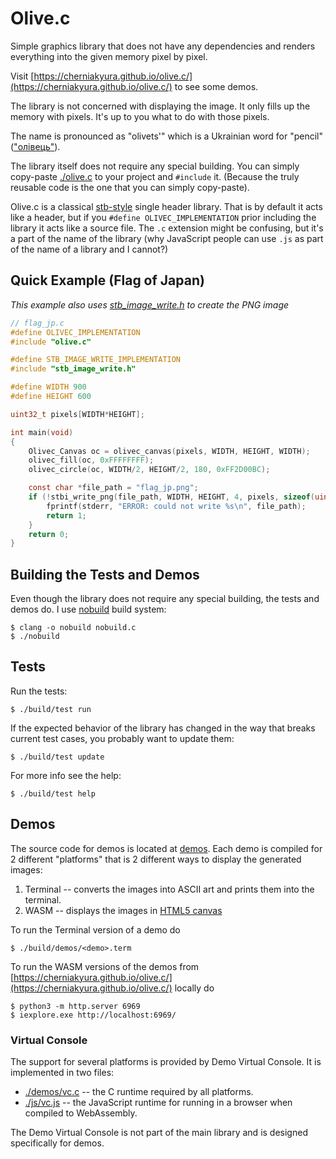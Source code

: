 # Olive.c

Simple graphics library that does not have any dependencies and renders everything into the given memory pixel by pixel.

Visit [https://cherniakyura.github.io/olive.c/](https://cherniakyura.github.io/olive.c/) to see some demos.

The library is not concerned with displaying the image. It only fills up the memory with pixels. It's up to you what to do with those pixels.

The name is pronounced as "olivets'" which is a Ukrainian word for "pencil" (["олівець"](https://translate.google.com/?sl=uk&tl=en&text=%D0%BE%D0%BB%D1%96%D0%B2%D0%B5%D1%86%D1%8C&op=translate)).

The library itself does not require any special building. You can simply copy-paste [./olive.c](./olive.c) to your project and `#include` it. (Because the truly reusable code is the one that you can simply copy-paste).

Olive.c is a classical [stb-style](https://github.com/nothings/stb) single header library. That is by default it acts like a header, but if you `#define OLIVEC_IMPLEMENTATION` prior including the library it acts like a source file. The `.c` extension might be confusing, but it's a part of the name of the library (why JavaScript people can use `.js` as part of the name of a library and I cannot?)

## Quick Example (Flag of Japan)

*This example also uses [stb_image_write.h](https://raw.githubusercontent.com/nothings/stb/master/stb_image_write.h) to create the PNG image*

```c
// flag_jp.c
#define OLIVEC_IMPLEMENTATION
#include "olive.c"

#define STB_IMAGE_WRITE_IMPLEMENTATION
#include "stb_image_write.h"

#define WIDTH 900
#define HEIGHT 600

uint32_t pixels[WIDTH*HEIGHT];

int main(void)
{
    Olivec_Canvas oc = olivec_canvas(pixels, WIDTH, HEIGHT, WIDTH);
    olivec_fill(oc, 0xFFFFFFFF);
    olivec_circle(oc, WIDTH/2, HEIGHT/2, 180, 0xFF2D00BC);

    const char *file_path = "flag_jp.png";
    if (!stbi_write_png(file_path, WIDTH, HEIGHT, 4, pixels, sizeof(uint32_t)*WIDTH)) {
        fprintf(stderr, "ERROR: could not write %s\n", file_path);
        return 1;
    }
    return 0;
}
```

## Building the Tests and Demos

Even though the library does not require any special building, the tests and demos do. I use [nobuild](https://github.com/tsoding/nobuild) build system:

```console
$ clang -o nobuild nobuild.c
$ ./nobuild
```

## Tests

Run the tests: 

```console
$ ./build/test run
```

If the expected behavior of the library has changed in the way that breaks current test cases, you probably want to update them:

```console
$ ./build/test update
```

For more info see the help:

```console
$ ./build/test help
```

## Demos

The source code for demos is located at [demos](./demos/). Each demo is compiled for 2 different "platforms" that is 2 different ways to display the generated images:

1. Terminal -- converts the images into ASCII art and prints them into the terminal.
2. WASM -- displays the images in [HTML5 canvas](https://developer.mozilla.org/en-US/docs/Web/API/Canvas_API)

To run the Terminal version of a demo do

```console
$ ./build/demos/<demo>.term
```

To run the WASM versions of the demos from [https://cherniakyura.github.io/olive.c/](https://cherniakyura.github.io/olive.c/) locally do

```console
$ python3 -m http.server 6969
$ iexplore.exe http://localhost:6969/
```

### Virtual Console

The support for several platforms is provided by Demo Virtual Console. It is implemented in two files:

- [./demos/vc.c](./demos/vc.c) -- the C runtime required by all platforms.
- [./js/vc.js](./js/vc.js) -- the JavaScript runtime for running in a browser when compiled to WebAssembly.

The Demo Virtual Console is not part of the main library and is designed specifically for demos.

